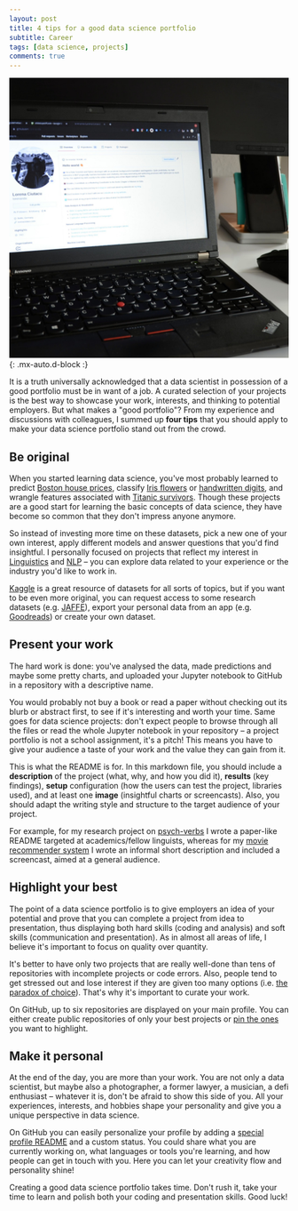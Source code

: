 ```yaml
---
layout: post
title: 4 tips for a good data science portfolio
subtitle: Career
tags: [data science, projects]
comments: true
---
```


![cover](../assets/img/datalingo1.jpg){: .mx-auto.d-block :}

It is a truth universally acknowledged that a data scientist in possession of a good portfolio must be in want of a job. A curated selection of your projects is the best way to showcase your work, interests, and thinking to potential employers. But what makes a "good portfolio"? From my experience and discussions with colleagues, I summed up **four tips** that you should apply to make your data science portfolio stand out from the crowd.

## Be original
When you started learning data science, you've most probably learned to predict [Boston house prices](https://scikit-learn.org/stable/modules/generated/sklearn.datasets.load_boston.html), classify [Iris flowers](https://archive.ics.uci.edu/ml/datasets/iris) or [handwritten digits](https://www.tensorflow.org/datasets/catalog/mnist), and wrangle features associated with [Titanic survivors](https://www.kaggle.com/c/titanic). Though these projects are a good start for learning the basic concepts of data science, they have become so common that they don't impress anyone anymore. 

So instead of investing more time on these datasets, pick a new one of your own interest, apply different models and answer questions that you'd find insightful. I personally focused on projects that reflect my interest in [Linguistics](https://github.com/lorenanda/world-languages) and [NLP](https://github.com/lorenanda/speech-emotion-recognition) – you can explore data related to your experience or the industry you'd like to work in. 

[Kaggle](https://www.kaggle.com/) is a great resource of datasets for all sorts of topics, but if you want to be even more original, you can request access to some research datasets (e.g. [JAFFE](https://zenodo.org/record/3451524)), export your personal data from an app (e.g. [Goodreads](https://help.goodreads.com/s/article/How-do-I-import-or-export-my-books-1553870934590)) or create your own dataset.

## Present your work
The hard work is done: you've analysed the data, made predictions and maybe some pretty charts, and uploaded your Jupyter notebook to GitHub in a repository with a descriptive name.

You would probably not buy a book or read a paper without checking out its blurb or abstract first, to see if it's interesting and worth your time. Same goes for data science projects: don't expect people to browse through all the files or read the whole Jupyter notebook in your repository – a project portfolio is not a school assignment, it's a pitch! This means you have to give your audience a taste of your work and the value they can gain from it.

This is what the README is for. In this markdown file, you should include a **description** of the project (what, why, and how you did it), **results** (key findings), **setup** configuration (how the users can test the project, libraries used), and at least one **image** (insightful charts or screencasts). Also, you should adapt the writing style and structure to the target audience of your project. 

For example, for my research project on [psych-verbs](https://github.com/lorenanda/psych-verbs) I wrote a paper-like README targeted at academics/fellow linguists, whereas for my [movie recommender system](https://github.com/lorenanda/movie-recommender) I wrote an informal short description and included a screencast, aimed at a general audience.

## Highlight your best
The point of a data science portfolio is to give employers an idea of your potential and prove that you can complete a project from idea to presentation, thus displaying both hard skills (coding and analysis) and soft skills (communication and presentation). As in almost all areas of life, I believe it's important to focus on quality over quantity.

It's better to have only two projects that are really well-done than tens of repositories with incomplete projects or code errors. Also, people tend to get stressed out and lose interest if they are given too many options (i.e. [the paradox of choice](https://www.ted.com/talks/barry_schwartz_the_paradox_of_choice?language=en)). That's why it's important to curate your work.

On GitHub, up to six repositories are displayed on your main profile. You can either create public repositories of only your best projects or [pin the ones](https://docs.github.com/en/github/setting-up-and-managing-your-github-profile/customizing-your-profile/pinning-items-to-your-profile) you want to highlight. 

## Make it personal
At the end of the day, you are more than your work. You are not only a data scientist, but maybe also a photographer, a former lawyer, a musician, a defi enthusiast – whatever it is, don't be afraid to show this side of you. All your experiences, interests, and hobbies shape your personality and give you a unique perspective in data science.

On GitHub you can easily personalize your profile by adding a [special profile README](https://www.aboutmonica.com/blog/how-to-create-a-github-profile-readme) and a custom status. You could share what you are currently working on, what languages or tools you're learning, and how people can get in touch with you. Here you can let your creativity flow and personality shine!

Creating a good data science portfolio takes time. Don't rush it, take your time to learn and polish both your coding and presentation skills. Good luck!